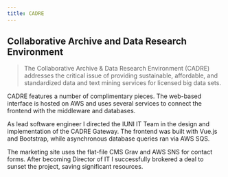 ```yaml
---
title: CADRE
---
```


## Collaborative Archive and Data Research Environment

 > The Collaborative Archive & Data Research Environment (CADRE) addresses the critical issue of providing sustainable, affordable, and standardized data and text mining services for licensed big data sets.
 
CADRE features a number of complimentary pieces. The web-based interface is hosted on AWS and uses several services to connect the frontend with the middleware and databases.

As lead software engineer I directed the IUNI IT Team in the design and implementation of the CADRE Gateway. The frontend was built with Vue.js and Bootstrap, while asynchronous database queries ran via AWS SQS.

The marketing site uses the flat-file CMS Grav and AWS SNS for contact forms. After becoming Director of IT I successfully brokered a deal to sunset the project, saving significant resources.
